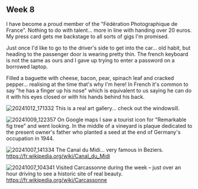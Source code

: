 ## Week 8

I have become a proud member of the "Fédération Photographique de France". Nothing to do with talent... more in line with handing over 20 euros. My press card gets me backstage to all sorts of gigs I'm promised.

Just once I'd like to go to the driver's side to get into the car... old habit, but heading to the passenger door is wearing pretty thin. The french keyboard is not the same as ours and I gave up trying to enter a password on a borrowed laptop.

Filled a baguette with cheese, bacon, pear, spinach leaf and cracked pepper... realising at the time that's why I'm here! In French it's common to say "he has a finger up his nose" which is equivalent to us saying he can do it with his eyes closed or with his hands behind his back.

![20241012_171332](https://github.com/user-attachments/assets/ddd5101b-0da7-457a-be89-42b5b988a2a8)
This is a real art gallery... check out the windowsill.

![20241009_122357](https://github.com/user-attachments/assets/6852a2c9-bbbf-4c8e-b314-940fa979533e)
On Google maps I saw a tourist icon for "Remarkable fig tree" and went looking. In the middle of a vineyard is plaque dedicated to the present owner's father who planted a seed at the end of Germany's occupation in 1944.

![20241007_141334](https://github.com/user-attachments/assets/62b6815e-aa04-46b0-bba9-f4680945b763)
The Canal du Midi... very famous in Beziers. https://fr.wikipedia.org/wiki/Canal_du_Midi

![20241007_104341](https://github.com/user-attachments/assets/98b1678f-5217-4c0b-8077-8adb9756d962)
Visited Carcassonne during the week – just over an hour driving to see a historic site of real beauty. https://fr.wikipedia.org/wiki/Carcassonne
